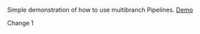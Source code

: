 Simple demonstration of how to use multibranch Pipelines.
[Demo](https://hub.docker.com/r/jenkinsci/pipeline-as-code-github-demo/)

Change 1
